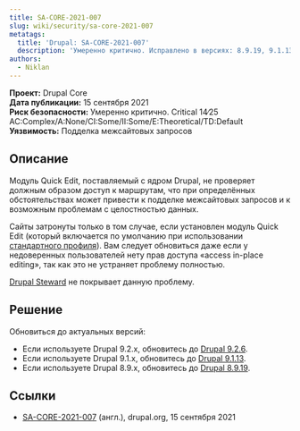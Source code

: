 ```yaml
---
title: SA-CORE-2021-007
slug: wiki/security/sa-core-2021-007
metatags:
  title: 'Drupal: SA-CORE-2021-007'
  description: 'Умеренно критично. Исправлено в версиях: 8.9.19, 9.1.13, 9.2.6.'
authors:
  - Niklan
---
```


**Проект:** Drupal Core\
**Дата публикации:** 15 сентября 2021\
**Риск безопасности:** Умеренно критично. Critical 14∕25 AC:Complex/A:None/CI:Some/II:Some/E:Theoretical/TD:Default\
**Уязвимость:** Подделка межсайтовых запросов

## Описание

Модуль Quick Edit, поставляемый с ядром Drupal, не проверяет должным образом доступ к маршрутам, что при определённых обстоятельствах может привести к подделке межсайтовых запросов и к возможным проблемам с целостностью данных.

Сайты затронуты только в том случае, если установлен модуль Quick Edit (который включается по умолчанию при использовании [стандартного профиля](../../../9/distributions/standard/index.md)). Вам следует обновиться даже если у недоверенных пользователей нету прав доступа «access in-place editing», так как это не устраняет проблему полностью.

[Drupal Steward](https://www.drupal.org/steward) не покрывает данную проблему.

## Решение

Обновиться до актуальных версий:

- Если используете Drupal 9.2.x, обновитесь до [Drupal 9.2.6](../../../releases/9/9.2.x/9.2.6/index.md).
- Если используете Drupal 9.1.x, обновитесь до [Drupal 9.1.13](../../../releases/9/9.1.x/9.1.13/index.md).
- Если используете Drupal 8.9.x, обновитесь до [Drupal 8.9.19](../../../releases/8/8.9.x/8.9.19/index.md).

## Ссылки

- [SA-CORE-2021-007](https://www.drupal.org/sa-core-2021-007) (англ.), drupal.org, 15 сентября 2021